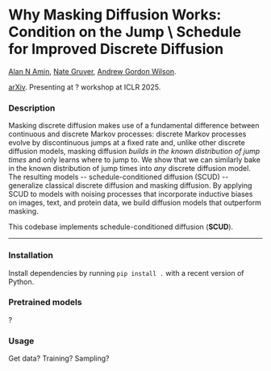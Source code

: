 # Why Masking Diffusion Works: Condition on the Jump \\ Schedule for Improved Discrete Diffusion

[Alan N Amin](https://alannawzadamin.github.io), [Nate Gruver](https://ngruver.github.io), [Andrew Gordon Wilson](https://cims.nyu.edu/~andrewgw/).

[arXiv](?). Presenting at ? workshop at ICLR 2025.

### Description

Masking discrete diffusion makes use of a fundamental difference between continuous and discrete Markov processes: discrete Markov processes evolve by discontinuous jumps at a fixed rate and, unlike other discrete diffusion models, masking diffusion *builds in the known distribution of jump times* and only learns where to jump to. We show that we can similarly bake in the known distribution of jump times into *any* discrete diffusion model. The resulting models -- schedule-conditioned diffusion (SCUD) -- generalize classical discrete diffusion and masking diffusion. By applying SCUD to models with noising processes that incorporate inductive biases on images, text, and protein data, we build diffusion models that outperform masking.

This codebase implements schedule-conditioned diffusion (**SCUD**).

----

### Installation

Install dependencies by running ```pip install .``` with a recent version of Python.

### Pretrained models

?

### Usage

Get data? Training? Sampling?
